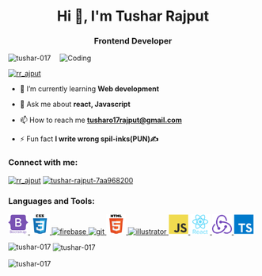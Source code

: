 <h1 align="center">Hi 👋, I'm Tushar Rajput</h1>
<h3 align="center">Frontend Developer</h3>
<img align="right" alt="Coding" width="400" src="https://www.hiremotely.com/uploads/profiles/60832ebf4b75d.jpg">

<p align="left"> <img src="https://komarev.com/ghpvc/?username=tushar-017&label=Profile%20views&color=0e75b6&style=flat" alt="tushar-017" /> </p>

<p align="left"> <a href="https://twitter.com/rr_ajput" target="blank"><img src="https://img.shields.io/twitter/follow/rr_ajput?logo=twitter&style=for-the-badge" alt="rr_ajput" /></a> </p>

- 🌱 I’m currently learning **Web development**

- 💬 Ask me about **react, Javascript**

- 📫 How to reach me **tusharo17rajput@gmail.com**

- ⚡ Fun fact **I write wrong spil-inks(PUN)✍️**

<h3 align="left">Connect with me:</h3>
<p align="left">
<a href="https://twitter.com/rr_ajput" target="blank"><img align="center" src="https://raw.githubusercontent.com/rahuldkjain/github-profile-readme-generator/master/src/images/icons/Social/twitter.svg" alt="rr_ajput" height="30" width="40" /></a>
<a href="https://linkedin.com/in/tushar-rajput-7aa968200" target="blank"><img align="center" src="https://raw.githubusercontent.com/rahuldkjain/github-profile-readme-generator/master/src/images/icons/Social/linked-in-alt.svg" alt="tushar-rajput-7aa968200" height="30" width="40" /></a>
</p>

<h3 align="left">Languages and Tools:</h3>
<p align="left"> <a href="https://getbootstrap.com" target="_blank" rel="noreferrer"> <img src="https://raw.githubusercontent.com/devicons/devicon/master/icons/bootstrap/bootstrap-plain-wordmark.svg" alt="bootstrap" width="40" height="40"/> </a> <a href="https://www.w3schools.com/css/" target="_blank" rel="noreferrer"> <img src="https://raw.githubusercontent.com/devicons/devicon/master/icons/css3/css3-original-wordmark.svg" alt="css3" width="40" height="40"/> </a> <a href="https://firebase.google.com/" target="_blank" rel="noreferrer"> <img src="https://www.vectorlogo.zone/logos/firebase/firebase-icon.svg" alt="firebase" width="40" height="40"/> </a> <a href="https://git-scm.com/" target="_blank" rel="noreferrer"> <img src="https://www.vectorlogo.zone/logos/git-scm/git-scm-icon.svg" alt="git" width="40" height="40"/> </a> <a href="https://www.w3.org/html/" target="_blank" rel="noreferrer"> <img src="https://raw.githubusercontent.com/devicons/devicon/master/icons/html5/html5-original-wordmark.svg" alt="html5" width="40" height="40"/> </a> <a href="https://www.adobe.com/in/products/illustrator.html" target="_blank" rel="noreferrer"> <img src="https://www.vectorlogo.zone/logos/adobe_illustrator/adobe_illustrator-icon.svg" alt="illustrator" width="40" height="40"/> </a> <a href="https://developer.mozilla.org/en-US/docs/Web/JavaScript" target="_blank" rel="noreferrer"> <img src="https://raw.githubusercontent.com/devicons/devicon/master/icons/javascript/javascript-original.svg" alt="javascript" width="40" height="40"/> </a> <a href="https://reactjs.org/" target="_blank" rel="noreferrer"> <img src="https://raw.githubusercontent.com/devicons/devicon/master/icons/react/react-original-wordmark.svg" alt="react" width="40" height="40"/> </a> <a href="https://redux.js.org" target="_blank" rel="noreferrer"> <img src="https://raw.githubusercontent.com/devicons/devicon/master/icons/redux/redux-original.svg" alt="redux" width="40" height="40"/> </a> <a href="https://www.typescriptlang.org/" target="_blank" rel="noreferrer"> <img src="https://raw.githubusercontent.com/devicons/devicon/master/icons/typescript/typescript-original.svg" alt="typescript" width="40" height="40"/> </a> </p>

<p><img align="left" src="https://github-readme-stats.vercel.app/api/top-langs?username=tushar-017&show_icons=true&locale=en&layout=compact" alt="tushar-017" /></p>

<p>&nbsp;<img align="center" src="https://github-readme-stats.vercel.app/api?username=tushar-017&show_icons=true&locale=en" alt="tushar-017" /></p>

<p><img align="center" src="https://github-readme-streak-stats.herokuapp.com/?user=tushar-017&" alt="tushar-017" /></p>
